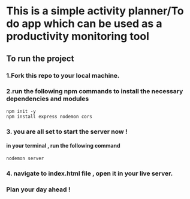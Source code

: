 # This is a simple activity planner/To do app  which can be used as a productivity monitoring tool 
## To run the project
### 1.Fork this repo to your local machine.
### 2.run the following npm commands to install the necessary dependencies and modules
   ```
   npm init -y
   npm install express nodemon cors
  ```
### 3. you are all set to start the server now !
  #### in your terminal , run the following command
   ```
   nodemon server
   ```
### 4. navigate to index.html file , open it in your live server.

### Plan your day ahead !
     
